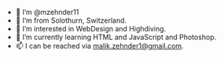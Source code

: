 - 👋 I’m @mzehnder11
- 📌 I’m from Solothurn, Switzerland.
- 👀 I’m interested in WebDesign and Highdiving.
- 🌱 I’m currently learning HTML and JavaScript and Photoshop.
- 📫 I can be reached via malik.zehnder1@gmail.com.

<!---
mzehnder11/mzehnder11 is a ✨ special ✨ repository because its `README.md` (this file) appears on your GitHub profile.
You can click the Preview link to take a look at your changes.
--->
